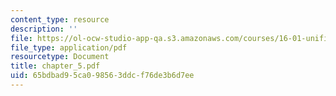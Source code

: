```yaml
---
content_type: resource
description: ''
file: https://ol-ocw-studio-app-qa.s3.amazonaws.com/courses/16-01-unified-engineering-i-ii-iii-iv-fall-2005-spring-2006/65bdbad95ca098563ddcf76de3b6d7ee_chapter_5.pdf
file_type: application/pdf
resourcetype: Document
title: chapter_5.pdf
uid: 65bdbad9-5ca0-9856-3ddc-f76de3b6d7ee
---
```

